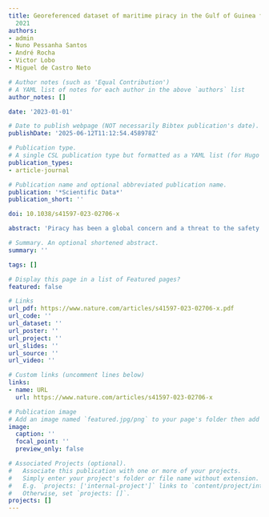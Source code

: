 ```yaml
---
title: Georeferenced dataset of maritime piracy in the Gulf of Guinea from 2010 to
  2021
authors:
- admin
- Nuno Pessanha Santos
- André Rocha
- Victor Lobo
- Miguel de Castro Neto

# Author notes (such as 'Equal Contribution')
# A YAML list of notes for each author in the above `authors` list
author_notes: []

date: '2023-01-01'

# Date to publish webpage (NOT necessarily Bibtex publication's date).
publishDate: '2025-06-12T11:12:54.458978Z'

# Publication type.
# A single CSL publication type but formatted as a YAML list (for Hugo requirements).
publication_types:
- article-journal

# Publication name and optional abbreviated publication name.
publication: '*Scientific Data*'
publication_short: ''

doi: 10.1038/s41597-023-02706-x

abstract: 'Piracy has been a global concern and a threat to the safety of people performing maritime trade around the globe. Since ancient times maritime piracy has been a common practice that, unfortunately, has not ended in the current days. A georeferenced dataset providing the position, meteorologic conditions, and a description of the occurrence can provide essential information for analyzing this global phenomenon. The dataset focuses on the Gulf of Guinea (GoG) as an area dominated by corruption and weak supervision capacity by the local authorities. The time interval considered in this paper is between 2010 and 2021. Using this simple dataset, it is possible to analyze attributes such as when the piracy occurred or if the illegal activity involved deaths or kidnapping. The accuracy of the data was guaranteed by cross-referencing data sources, so we have 595 pirate attacks accurately described. This dataset can easily be used for data mining, allowing further analysis of the patterns and trends of pirate attacks in the GoG over time.'

# Summary. An optional shortened abstract.
summary: ''

tags: []

# Display this page in a list of Featured pages?
featured: false

# Links
url_pdf: https://www.nature.com/articles/s41597-023-02706-x.pdf
url_code: ''
url_dataset: ''
url_poster: ''
url_project: ''
url_slides: ''
url_source: ''
url_video: ''

# Custom links (uncomment lines below)
links:
- name: URL
  url: https://www.nature.com/articles/s41597-023-02706-x

# Publication image
# Add an image named `featured.jpg/png` to your page's folder then add a caption below.
image:
  caption: ''
  focal_point: ''
  preview_only: false

# Associated Projects (optional).
#   Associate this publication with one or more of your projects.
#   Simply enter your project's folder or file name without extension.
#   E.g. `projects: ['internal-project']` links to `content/project/internal-project/index.md`.
#   Otherwise, set `projects: []`.
projects: []
---
```

